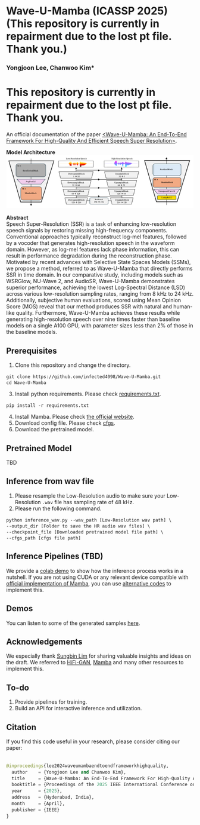 # Wave-U-Mamba (ICASSP 2025)  (This repository is currently in repairment due to the lost pt file. Thank you.)

### Yongjoon Lee, Chanwoo Kim*

# This repository is currently in repairment due to the lost pt file. Thank you.


An official documentation of the paper [&lt;Wave-U-Mamba:  An End-To-End Framework For High-Quality And Efficient Speech Super  Resolution>](https://arxiv.org/abs/2409.09337v1).

**Model Architecture**<br>
![The architecture of DownsampleBlock (Left), Wave-U-Mamba Generator (Middle), and UpsampleBlock (Right)](./Modelarc.png)


**Abstract**<br>
Speech Super-Resolution (SSR) is a task of enhancing low-resolution speech signals by restoring missing high-frequency components. Conventional approaches typically reconstruct log-mel features, followed by a vocoder that generates high-resolution speech in the waveform domain. However, as log-mel features lack phase information, this can result in performance degradation during the reconstruction phase. Motivated by recent advances with Selective State Spaces Models (SSMs), we propose a method, referred to as Wave-U-Mamba that directly performs SSR in time domain. In our comparative study, including models such as WSRGlow, NU-Wave 2, and AudioSR, Wave-U-Mamba demonstrates superior performance, achieving the lowest Log-Spectral Distance (LSD) across various low-resolution sampling rates, ranging from 8 kHz to 24 kHz. Additionally, subjective human evaluations, scored using Mean Opinion Score (MOS) reveal that our method produces SSR with natural and human-like quality. Furthermore, Wave-U-Mamba achieves these results while generating high-resolution speech over nine times faster than baseline models on a single A100 GPU, with parameter sizes less than 2% of those in the baseline models.

## Prerequisites
1. Clone this repository and change the directory.
```
git clone https://github.com/infected4098/Wave-U-Mamba.git
cd Wave-U-Mamba
```
3. Install python requirements. Please check [requirements.txt](requirements.txt).
```
pip install -r requirements.txt
```
4. Install Mamba. Please check [the official website](https://github.com/state-spaces/mamba).
5. Download config file. Please check [cfgs](cfgs.json).
6. Download the pretrained model. 


## Pretrained Model

TBD

## Inference from wav file


1. Please resample the Low-Resolution audio to make sure your Low-Resolution `.wav` file has sampling rate of 48 kHz.
2. Please run the following command.

```
python inference_wav.py --wav_path [Low-Resolution wav path] \
--output_dir [Folder to save the HR audio wav files] \
--checkpoint_file [Downloaded pretrained model file path] \
--cfgs_path [cfgs file path]
```

## Inference Pipelines (TBD)

We provide a [colab demo]() to show how the inference process works in a nutshell.
If you are not using CUDA or any relevant device compatible with [official implementation of Mamba](https://github.com/state-spaces/mamba), you can use [alternative codes](https://github.com/alxndrTL/mamba.py) to implement this. 

## Demos

You can listen to some of the generated samples [here](https://infected4098.github.io/waveumambademo/).

## Acknowledgements
We especially thank [Sungbin Lim](https://www.sungbin-lim.net/) for sharing valuable insights and ideas on the draft. We referred to [HiFi-GAN](https://github.com/jik876/hifi-gan), [Mamba](https://github.com/state-spaces/mamba) and many other resources to implement this. 

## To-do

1. Provide pipelines for training.
2. Build an API for interactive inference and utilization.

## Citation

If you find this code useful in your research, please consider citing our paper:

```python

@inproceedings{lee2024waveumambaendtoendframeworkhighquality,
  author    = {Yongjoon Lee and Chanwoo Kim},
  title     = {Wave-U-Mamba: An End-To-End Framework For High-Quality And Efficient Speech Super Resolution},
  booktitle = {Proceedings of the 2025 IEEE International Conference on Acoustics, Speech, and Signal Processing (ICASSP)},
  year      = {2025},
  address   = {Hyderabad, India},
  month     = {April},
  publisher = {IEEE}
}
```

